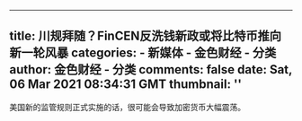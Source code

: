 
---
title: 川规拜随？FinCEN反洗钱新政或将比特币推向新一轮风暴
categories: 
    - 新媒体
    - 金色财经 - 分类
author: 金色财经 - 分类
comments: false
date: Sat, 06 Mar 2021 08:34:31 GMT
thumbnail: ''
---

<div>   
美国新的监管规则正式实施的话，很可能会导致加密货币大幅震荡。  
</div>
            